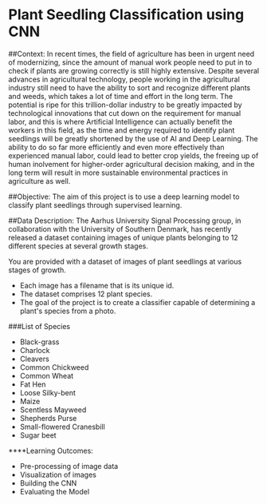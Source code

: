 # Plant Seedling Classification using CNN

##Context:
In recent times, the field of agriculture has been in urgent need of modernizing, since the amount of manual work people need to put in to check if plants are growing correctly is still highly extensive. Despite several advances in agricultural technology, people working in the agricultural industry still need to have the ability to sort and recognize different plants and weeds, which takes a lot of time and effort in the long term. The potential is ripe for this trillion-dollar industry to be greatly impacted by technological innovations that cut down on the requirement for manual labor, and this is where Artificial Intelligence can actually benefit the workers in this field, as the time and energy required to identify plant seedlings will be greatly shortened by the use of AI and Deep Learning. The ability to do so far more efficiently and even more effectively than experienced manual labor, could lead to better crop yields, the freeing up of human inolvement for higher-order agricultural decision making, and in the long term will result in more sustainable environmental practices in agriculture as well.

##Objective:
The aim of this project is to use a deep learning model to classify plant seedlings through supervised learning.

##Data Description:
The Aarhus University Signal Processing group, in collaboration with the University of Southern Denmark, has recently released a dataset containing images of unique plants belonging to 12 different species at several growth stages.

You are provided with a dataset of images of plant seedlings at various stages of growth.

- Each image has a filename that is its unique id.
- The dataset comprises 12 plant species.
- The goal of the project is to create a classifier capable of determining a plant's species from a photo.

###List of Species

- Black-grass
- Charlock
- Cleavers
- Common Chickweed
- Common Wheat
- Fat Hen
- Loose Silky-bent
- Maize
- Scentless Mayweed
- Shepherds Purse
- Small-flowered Cranesbill
- Sugar beet

****Learning Outcomes:
 
- Pre-processing of image data
- Visualization of images
- Building the CNN
- Evaluating the Model
